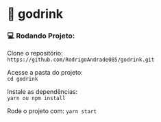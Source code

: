 # :wrench: godrink

### :computer: Rodando Projeto:

  Clone o repositório:  
  `https://github.com/RodrigoAndrade085/godrink.git`
  
  Acesse a pasta do projeto:  
  `cd godrink`
  
  Instale as dependências:  
  `yarn ou npm install`
  
  Rode o projeto com:
  `yarn start`
